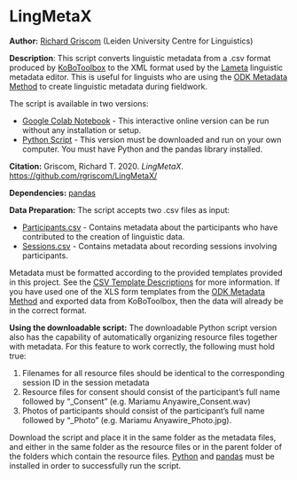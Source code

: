 # LingMetaX
**Author:** [Richard Griscom](https://rgris.com/) (Leiden University Centre for Linguistics)

**Description**: This script converts linguistic metadata from a .csv format produced by [KoBoToolbox](https://www.kobotoolbox.org/) to the XML format used by the [Lameta](https://sites.google.com/site/metadatatooldiscussion/) linguistic metadata editor. This is useful for linguists who are using the [ODK Metadata Method](https://zenodo.org/record/3871516) to create linguistic metadata during fieldwork. 

The script is available in two versions: 
* [Google Colab Notebook](https://colab.research.google.com/drive/149OpY8zxxSHA1u2deInzkegnUsEj1jiI?usp=sharing) - This interactive online version can be run without any installation or setup. 
* [Python Script](https://github.com/rgriscom/LingMetaX/blob/main/LingMetaX.py) - This version must be downloaded and run on your own computer. You must have Python and the pandas library installed. 

**Citation:**
Griscom, Richard T. 2020. *LingMetaX*. https://github.com/rgriscom/LingMetaX/

**Dependencies:** 
[pandas](https://pandas.pydata.org/)

**Data Preparation:** 
The script accepts two .csv files as input:

* [Participants.csv](https://github.com/rgriscom/LingMetaX/blob/main/Templates/Participants.csv) - Contains metadata about the participants who have contributed to the creation of linguistic data.
* [Sessions.csv](https://github.com/rgriscom/LingMetaX/blob/main/Templates/Sessions.csv) - Contains metadata about recording sessions involving participants. 

Metadata must be formatted according to the provided templates provided in this project. See the [CSV Template Descriptions](https://github.com/rgriscom/LingMetaX/blob/main/Documentation/CSV%20Template%20Descriptions.md) for more information. If you have used one of the XLS form templates from the [ODK Metadata Method](https://zenodo.org/record/3871516) and exported data from KoBoToolbox, then the data will already be in the correct format. 

**Using the downloadable script:**
The downloadable Python script version also has the capability of automatically organizing resource files together with metadata. For this feature to work correctly, the following must hold true:
1. Filenames for all resource files should be identical to the corresponding session ID in the session metadata
2. Resource files for consent should consist of the participant’s full name followed by “_Consent” (e.g. Mariamu Anyawire_Consent.wav)
3. Photos of participants should consist of the participant’s full name followed by “_Photo” (e.g. Mariamu Anyawire_Photo.jpg).
    
Download the script and place it in the same folder as the metadata files, and either in the same folder as the resource files or in the parent folder of the folders which contain the resource files. [Python](https://www.python.org/) and [pandas](https://pandas.pydata.org/) must be installed in order to successfully run the script. 





